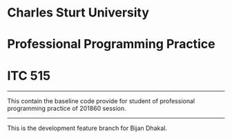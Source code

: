 # Charles Sturt University
# Professional Programming Practice
# ITC 515
***

This contain the baseline code provide for student of professional programming practice of 201860 session.
***
This is the development feature branch for Bijan Dhakal.


